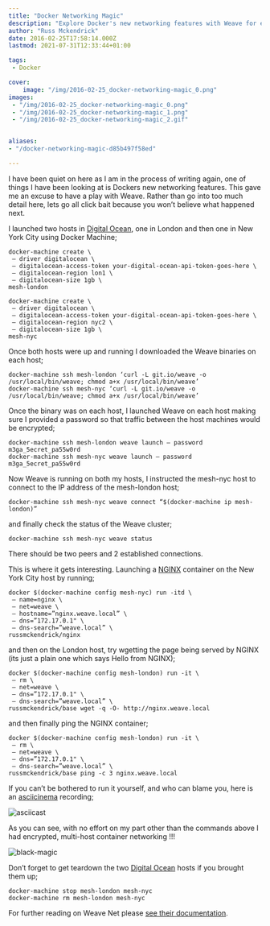 ```yaml
---
title: "Docker Networking Magic"
description: "Explore Docker's new networking features with Weave for encrypted, multi-host container networking. See the magic in action!"
author: "Russ Mckendrick"
date: 2016-02-25T17:58:14.000Z
lastmod: 2021-07-31T12:33:44+01:00

tags:
 - Docker

cover:
    image: "/img/2016-02-25_docker-networking-magic_0.png" 
images:
 - "/img/2016-02-25_docker-networking-magic_0.png"
 - "/img/2016-02-25_docker-networking-magic_1.png"
 - "/img/2016-02-25_docker-networking-magic_2.gif"


aliases:
- "/docker-networking-magic-d85b497f58ed"

---
```


I have been quiet on here as I am in the process of writing again, one of things I have been looking at is Dockers new networking features. This gave me an excuse to have a play with Weave. Rather than go into too much detail here, lets go all click bait because you won’t believe what happened next.

I launched two hosts in [Digital Ocean](https://m.do.co/c/52ec4dc3647e), one in London and then one in New York City using Docker Machine;

```
docker-machine create \
 — driver digitalocean \
 — digitalocean-access-token your-digital-ocean-api-token-goes-here \
 — digitalocean-region lon1 \
 — digitalocean-size 1gb \
mesh-london

docker-machine create \
 — driver digitalocean \
 — digitalocean-access-token your-digital-ocean-api-token-goes-here \
 — digitalocean-region nyc2 \
 — digitalocean-size 1gb \
mesh-nyc
```

Once both hosts were up and running I downloaded the Weave binaries on each host;

```
docker-machine ssh mesh-london ‘curl -L git.io/weave -o /usr/local/bin/weave; chmod a+x /usr/local/bin/weave’
docker-machine ssh mesh-nyc ‘curl -L git.io/weave -o /usr/local/bin/weave; chmod a+x /usr/local/bin/weave’
```

Once the binary was on each host, I launched Weave on each host making sure I provided a password so that traffic between the host machines would be encrypted;

```
docker-machine ssh mesh-london weave launch — password m3ga_5ecret_pa55w0rd
docker-machine ssh mesh-nyc weave launch — password m3ga_5ecret_pa55w0rd
```

Now Weave is running on both my hosts, I instructed the mesh-nyc host to connect to the IP address of the mesh-london host;

```
docker-machine ssh mesh-nyc weave connect “$(docker-machine ip mesh-london)”
```

and finally check the status of the Weave cluster;

```
docker-machine ssh mesh-nyc weave status
```

There should be two peers and 2 established connections.

This is where it gets interesting. Launching a [NGINX](https://hub.docker.com/r/russmckendrick/nginx/) container on the New York City host by running;

```
docker $(docker-machine config mesh-nyc) run -itd \
 — name=nginx \
 — net=weave \
 — hostname=”nginx.weave.local” \
 — dns=”172.17.0.1" \
 — dns-search=”weave.local” \
russmckendrick/nginx
```

and then on the London host, try wgetting the page being served by NGINX (its just a plain one which says Hello from NGINX);

```
docker $(docker-machine config mesh-london) run -it \
 — rm \
 — net=weave \
 — dns=”172.17.0.1" \
 — dns-search=”weave.local” \
russmckendrick/base wget -q -O- http://nginx.weave.local
```

and then finally ping the NGINX container;

```
docker $(docker-machine config mesh-london) run -it \
 — rm \
 — net=weave \
 — dns=”172.17.0.1" \
 — dns-search=”weave.local” \
russmckendrick/base ping -c 3 nginx.weave.local
```

If you can’t be bothered to run it yourself, and who can blame you, here is an [asciicinema](https://asciinema.org/~russmckendrick) recording;

![asciicast](/img/2016-02-25_docker-networking-magic_1.png)

As you can see, with no effort on my part other than the commands above I had encrypted, multi-host container networking !!!

![black-magic](/img/2016-02-25_docker-networking-magic_2.gif)

Don’t forget to get teardown the two [Digital Ocean](https://m.do.co/c/52ec4dc3647e) hosts if you brought them up;

```
docker-machine stop mesh-london mesh-nyc
docker-machine rm mesh-london mesh-nyc
```

For further reading on Weave Net please [see their documentation](https://github.com/weaveworks/weave#readme).
